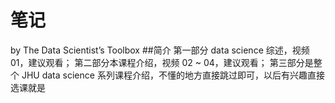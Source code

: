 # 笔记
by The Data Scientist’s Toolbox
##简介
第一部分 data science 综述，视频 01，建议观看；
第二部分本课程介绍，视频 02 ~ 04，建议观看；
第三部分是整个 JHU data science 系列课程介绍，不懂的地方直接跳过即可，以后有兴趣直接选课就是
